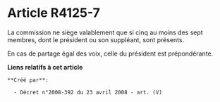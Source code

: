 # Article R4125-7

La commission ne siège valablement que si cinq au moins des sept membres, dont le président ou son suppléant, sont présents.

En cas de partage égal des voix, celle du président est prépondérante.

**Liens relatifs à cet article**

	**Créé par**:

	  - Décret n°2008-392 du 23 avril 2008 - art. (V)

